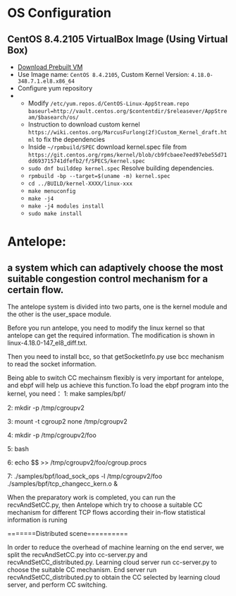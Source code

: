 # OS Configuration
## CentOS 8.4.2105 VirtualBox Image (Using Virtual Box)
* [Download Prebuilt VM ](https://www.linuxvmimages.com/images/virtualbox/)
* Use Image name: `CentOS 8.4.2105`, Custom Kernel Version: `4.18.0-348.7.1.el8.x86_64`
* Configure yum repository
* * Modify `/etc/yum.repos.d/CentOS-Linux-AppStream.repo` `baseurl=http://vault.centos.org/$contentdir/$releasever/AppStream/$basearch/os/`
  * Instruction to download custom kernel `https://wiki.centos.org/MarcusFurlong(2f)Custom_Kernel_draft.html` to fix the dependencies
  * Inside `~/rpmbuild/SPEC` download kernel.spec file from `https://git.centos.org/rpms/kernel/blob/cb9fcbaee7eed97ebe55d71dd693715741dfefb2/f/SPECS/kernel.spec`
  * `sudo dnf builddep kernel.spec` Resolve building dependencies.
  * `rpmbuild -bp --target=$(uname -m) kernel.spec`
  * `cd ../BUILD/kernel-XXXX/linux-xxx`
  * `make menuconfig`
  * `make -j4`
  * `make -j4 modules install`
  * `sudo make install`


# Antelope: 
## a system which can adaptively choose the most suitable congestion control mechanism for a certain flow. 

The antelope system is divided into two parts, one is the kernel module and the other is the user_space module.

Before you run antelope, you need to modify the linux kernel so that antelope can get the required information. The modification is shown in linux-4.18.0-147_el8_diff.txt.

Then you need to install bcc, so that getSocketInfo.py use bcc mechanism to read the socket information.

Being able to switch CC mechainsm flexibly is very important for antelope, and ebpf will help us achieve this function.To load the ebpf program into the kernel, you need：
  1: make samples/bpf/
  
  2: mkdir -p /tmp/cgroupv2
 
  3: mount -t cgroup2 none /tmp/cgroupv2
  
  4: mkdir -p /tmp/cgroupv2/foo
  
  5: bash
  
  6: echo $$ >> /tmp/cgroupv2/foo/cgroup.procs
  
  7: ./samples/bpf/load_sock_ops -l /tmp/cgroupv2/foo ./samples/bpf/tcp_changecc_kern.o &

When the preparatory work is completed, you can run the recvAndSetCC.py, then Antelope which try to choose a suitable CC mechanism for different TCP flows according their in-flow statistical information is runing


=======Distributed scene==========

In order to reduce the overhead of machine learning on the end server, we split the recvAndSetCC.py into cc-server.py and recvAndSetCC_distributed.py. Learning cloud server run cc-server.py to choose the suitable CC mechanism. End server run recvAndSetCC_distributed.py to obtain the CC selected by learning cloud server, and perform CC switching.
